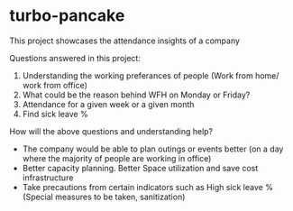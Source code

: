 # turbo-pancake
This project showcases the attendance insights of a company 

Questions answered in this project: 
1. Understanding the working preferances of people (Work from home/ work from office)
2. What could be the reason behind WFH on Monday or Friday? 
3. Attendance for a given week or a given month
4. Find sick leave % 

How will the above questions and understanding help? 
- The company would be able to plan outings or events better (on a day where the majority of people are working in office)
- Better capacity planning. Better Space utilization and save cost infrastructure 
- Take precautions from certain indicators such as High sick leave % (Special measures to be taken, sanitization) 


